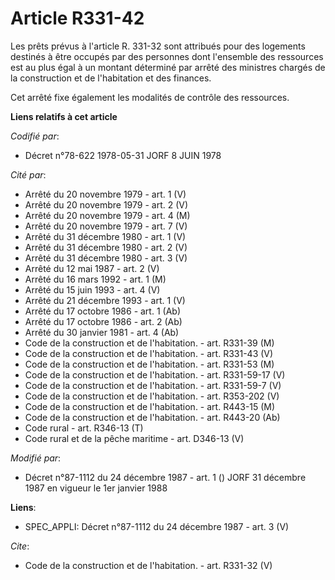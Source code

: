 # Article R331-42

Les prêts prévus à l'article R. 331-32 sont attribués pour des logements destinés à être occupés par des personnes dont
l'ensemble des ressources est au plus égal à un montant déterminé par arrêté des ministres chargés de la construction et de
l'habitation et des finances. 

Cet arrêté fixe également les modalités de contrôle des ressources.

**Liens relatifs à cet article**

_Codifié par_:

  - Décret n°78-622 1978-05-31 JORF 8 JUIN 1978

_Cité par_:

  - Arrêté du 20 novembre 1979 - art. 1 (V)
  - Arrêté du 20 novembre 1979 - art. 2 (V)
  - Arrêté du 20 novembre 1979 - art. 4 (M)
  - Arrêté du 20 novembre 1979 - art. 7 (V)
  - Arrêté du 31 décembre 1980 - art. 1 (V)
  - Arrêté du 31 décembre 1980 - art. 2 (V)
  - Arrêté du 31 décembre 1980 - art. 3 (V)
  - Arrêté du 12 mai 1987 - art. 2 (V)
  - Arrêté du 16 mars 1992 - art. 1 (M)
  - Arrêté du 15 juin 1993 - art. 4 (V)
  - Arrêté du 21 décembre 1993 - art. 1 (V)
  - Arrêté du 17 octobre 1986 - art. 1 (Ab)
  - Arrêté du 17 octobre 1986 - art. 2 (Ab)
  - Arrêté du 30 janvier 1981 - art. 4 (Ab)
  - Code de la construction et de l'habitation. - art. R331-39 (M)
  - Code de la construction et de l'habitation. - art. R331-43 (V)
  - Code de la construction et de l'habitation. - art. R331-53 (M)
  - Code de la construction et de l'habitation. - art. R331-59-17 (V)
  - Code de la construction et de l'habitation. - art. R331-59-7 (V)
  - Code de la construction et de l'habitation. - art. R353-202 (V)
  - Code de la construction et de l'habitation. - art. R443-15 (M)
  - Code de la construction et de l'habitation. - art. R443-20 (Ab)
  - Code rural - art. R346-13 (T)
  - Code rural et de la pêche maritime - art. D346-13 (V)

_Modifié par_:

  - Décret n°87-1112 du 24 décembre 1987 - art. 1 () JORF 31 décembre 1987 en vigueur le 1er janvier 1988

**Liens**:

  - SPEC_APPLI: Décret n°87-1112 du 24 décembre 1987 - art. 3 (V)

_Cite_:

  - Code de la construction et de l'habitation. - art. R331-32 (V)
